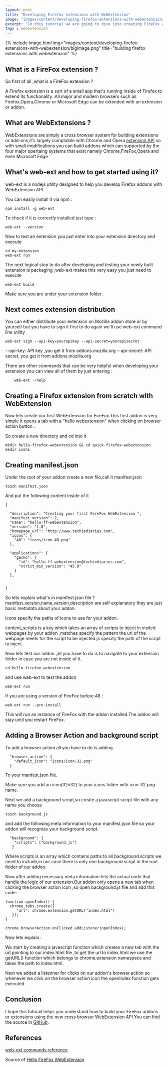 ```yaml
---
layout: post
title: "Developing Firefox extensions with WebExtension"
image: "images/content/developing-firefox-extensions-with-webextension/titleimage.png"
excerpt: "In this tutorial we are going to dive into creating FireFox addons using WebExtension API "
tags : webextension 
---
```

{% include image.html
       img="images/content/developing-firefox-extensions-with-webextension/bigimage.png"
       title="building firefox extensions with webextension"
        %}

What is a FireFox extension ?
------------------------------

So first of all ,what is a FireFox extension ?

A Firefox extension is a sort of a small app that's running inside of Firefox to extend its functionality .All major and modern browsers such as Firefox,Opera,Chrome or Microsoft Edge can be extended with an extension or addon.


What are WebExtensions ?
------------------------

WebExtensions are simply a cross browser system for building extensions or add-ons,it's largely comptaible with Chrome and Opera [extension API](https://developer.chrome.com/extensions) so with small modifications you can build addons which can supported by the four major opertaing systems that exist namely Chrome,FireFox,Opera and even Microsoft Edge 

What's web-ext and how to get started using it?
------------------------------------

web-ext is a nodejs utility designed to help you develop  Firefox addons with WebExtension API.

You can easily install it via npm :

	npm install -g web-ext

To check if it is correctly installed just type :

	web-ext --version

Now to test an extension you just enter into your extension directory and execute 

	cd my-extension
	web-ext run	

The next logical step to do after developing and testing your newly built extension is packaging ,web-ext makes this very easy you just need to execute 

	web-ext build

Make sure you are under your extension folder.

Next comes extension distribution 
----------------------------------

You can either distribute your extension on Mozilla addon store or by yourself but you have to sign it first to do again we'll use web-ext command line utility 

	web-ext sign --api-key=yourapikey --api-secret=yourapisecret

--api-key: API key ,you get it from addons.mozilla.org 
--api-secret: API secret, you get it from addons.mozilla.org 


There are other commands that can be very helpful when developing your extension you can view all of them by just entering :

		web-ext --help


Creating a Firefox extension from scratch with WebExtension
-------------------------------------------------------------

Now lets create our first WebExtension for FireFox.This first addon is very simple it opens a tab with a "hello webextension" when clicking on browser action button .

So create a new directory and cd into it

	mkdir hello-firefox-webextension && cd quick-firefox-webextension
	mkdir icons

## Creating manifest.json

Under the root of your addon create a new file,call it manifest.json 
	
	touch manifest.json

And put the following content inside of it

	{

	  "description": "Creating your first FireFox WebExtension ",
	  "manifest_version": 2,
	  "name": "hello-ff-webextension",
	  "version": "1.0",
	  "homepage_url": "http://www.techiediaries.com",
	  "icons": {
	    "48": "icons/icon-48.png"
	  },

	  "applications": {
	    "gecko": {
	      "id": "hello-ff-webextension@techiediaries.com",
	      "strict_min_version": "45.0"
	    }
	  },


	}



So lets explain what's in manifest.json file ?
 manifest_version,name,version,description are self explanatory they are just basic metadata about your addon.

icons specify the paths of icons to use for your addon.

content_scripts is a key which takes an array of scripts to inject in visited webpages by your addon ,matches specify the pattern the url of the webpage meets for the script to be injected.js specify the path of the script to inject.

Now lets test our addon ,all you have to do is to navigate to your extension folder in case you are not inside of it.

	cd hello-firefox-webextension

and use web-ext to test the addon

	web-ext run

If you are using a version of FireFox before 48 :

	web-ext run --pre-install


This will run an instance of FireFox with the addon installed.The addon will stay until you restart FireFox.

Adding a Browser Action and background script
------------------------------------------------

To add a browser action all you have to do is adding 

	  "browser_action": {
	    "default_icon": "icons/icon-32.png"
	  }

To your manfest.json file.

Make sure you add an icon(32x32) to your icons folder with icon-32.png name.


Next we add a background script,so create a javascript script file with any name you choose
	
	touch background.js

and add the following meta information to your manifest.json file so your addon will recognize your background script.
	
	  "background": {
    	"scripts": ["background.js"]
  	   }

Where scripts is an array which contains paths to all background scripts we need to include,in our case there is only one background script in the root folder of our addon. 

Now after adding necessary meta information lets the actual code that handle the logic of our extension.Our addon only opens a new tab when clicking the browser action icon ,so open background.js file and add this code:

	function openIndex() {
	  chrome.tabs.create({
	     "url": chrome.extension.getURL("index.html")
	   });
	}

	chrome.browserAction.onClicked.addListener(openIndex);	

Now lets explain :

We start by creating a javascript function which creates a new tab with the url pointing to our index.html file ,to get the url to index.html we use the getURL() function which belongs to chrome.extension namespace and takes the path to index.html.

Next we added a listenner for clicks on our addon's browser action so whenever we click on the browser action icon the openIndex function gets executed .
 

Conclusion
-------------

I hope this tutorail helps you understand how to build your FireFox addons or extensions using the new cross browser WebExtension API.You can find the source in [GitHub](https://github.com/techiediaries/hello-firefox-webextension).

References
-------------

[web-ext commands reference](https://developer.mozilla.org/en-US/docs/Mozilla/Add-ons/WebExtensions/web-ext_command_reference).


Source of [Hello FireFox WebExtension](https://github.com/techiediaries/hello-firefox-webextension)


